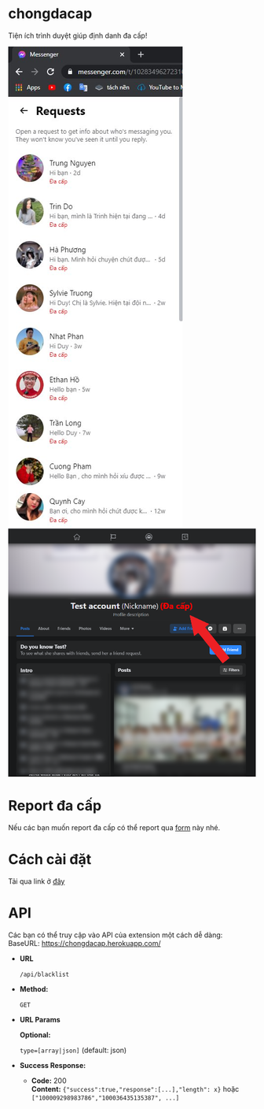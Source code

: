 # chongdacap

Tiện ích trình duyệt giúp định danh đa cấp!

![showcase](https://github.com/phamleduy04/chongdacap/blob/main/github/showcase.jpg?raw=true)
![showcase2](https://github.com/phamleduy04/chongdacap/blob/main/github/showcase2.png?raw=true)

# Report đa cấp

Nếu các bạn muốn report đa cấp có thể report qua [form](https://forms.gle/ZFtebEJUkFPydcDj9) này nhé.

# Cách cài đặt
Tải qua link ở [đây](https://chrome.google.com/webstore/detail/chongdacap/joiiiinfpglkgklohagocnhfphajbamm)

# API
Các bạn có thể truy cập vào API của extension một cách dễ dàng:
BaseURL: https://chongdacap.herokuapp.com/

-   **URL**
    
	   `/api/blacklist`
    
-   **Method:**
    
    `GET` 
    
-   **URL Params**
    
    **Optional:**
    
    `type=[array|json]` (default: json)
        
-   **Success Response:**
    
    -   **Code:**  200  
        **Content:**  `{"success":true,"response":[...],"length": x}` hoặc `["100009298983786","100036435135387", ...]`
